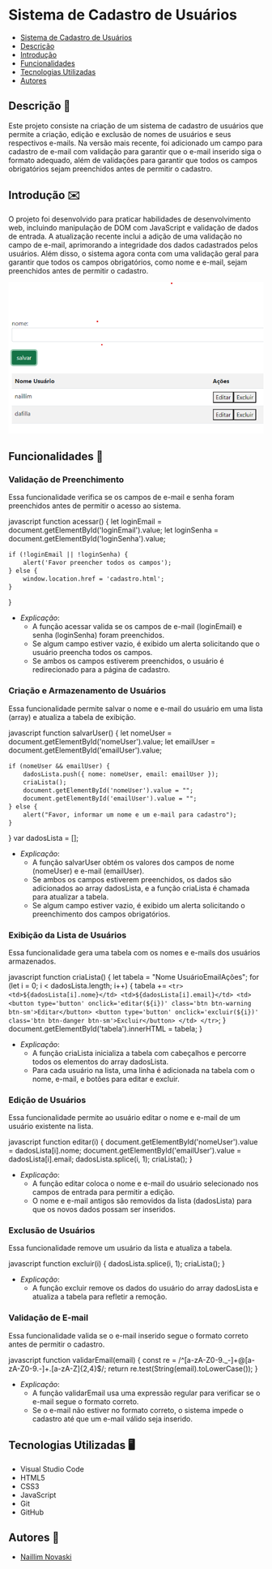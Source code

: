 # Sistema de Cadastro de Usuários

* [Sistema de Cadastro de Usuários](#sistema-de-cadastro-de-usuários)
* [Descrição](#descrição)
* [Introdução](#introdução)
* [Funcionalidades](#funcionalidades)
* [Tecnologias Utilizadas](#tecnologias-utilizadas)
* [Autores](#autores)

## Descrição 📖
Este projeto consiste na criação de um sistema de cadastro de usuários que permite a criação, edição e exclusão de nomes de usuários e seus respectivos e-mails. Na versão mais recente, foi adicionado um campo para cadastro de e-mail com validação para garantir que o e-mail inserido siga o formato adequado, além de validações para garantir que todos os campos obrigatórios sejam preenchidos antes de permitir o cadastro.

## Introdução ✉️
O projeto foi desenvolvido para praticar habilidades de desenvolvimento web, incluindo manipulação de DOM com JavaScript e validação de dados de entrada. A atualização recente inclui a adição de uma validação no campo de e-mail, aprimorando a integridade dos dados cadastrados pelos usuários. Além disso, o sistema agora conta com uma validação geral para garantir que todos os campos obrigatórios, como nome e e-mail, sejam preenchidos antes de permitir o cadastro.

<img src="print 123.png">

## Funcionalidades 🧠

### Validação de Preenchimento
Essa funcionalidade verifica se os campos de e-mail e senha foram preenchidos antes de permitir o acesso ao sistema.

javascript
function acessar() {
    let loginEmail = document.getElementById('loginEmail').value;
    let loginSenha = document.getElementById('loginSenha').value;

    if (!loginEmail || !loginSenha) {
        alert('Favor preencher todos os campos');
    } else {
        window.location.href = 'cadastro.html';
    }
}


- *Explicação*:
  - A função acessar valida se os campos de e-mail (loginEmail) e senha (loginSenha) foram preenchidos.
  - Se algum campo estiver vazio, é exibido um alerta solicitando que o usuário preencha todos os campos.
  - Se ambos os campos estiverem preenchidos, o usuário é redirecionado para a página de cadastro.

### Criação e Armazenamento de Usuários
Essa funcionalidade permite salvar o nome e e-mail do usuário em uma lista (array) e atualiza a tabela de exibição.

javascript
function salvarUser() {
    let nomeUser = document.getElementById('nomeUser').value;
    let emailUser = document.getElementById('emailUser').value;

    if (nomeUser && emailUser) {
        dadosLista.push({ nome: nomeUser, email: emailUser });
        criaLista();
        document.getElementById('nomeUser').value = "";
        document.getElementById('emailUser').value = "";
    } else {
        alert("Favor, informar um nome e um e-mail para cadastro");
    }
}
var dadosLista = [];


- *Explicação*:
  - A função salvarUser obtém os valores dos campos de nome (nomeUser) e e-mail (emailUser).
  - Se ambos os campos estiverem preenchidos, os dados são adicionados ao array dadosLista, e a função criaLista é chamada para atualizar a tabela.
  - Se algum campo estiver vazio, é exibido um alerta solicitando o preenchimento dos campos obrigatórios.

### Exibição da Lista de Usuários
Essa funcionalidade gera uma tabela com os nomes e e-mails dos usuários armazenados.

javascript
function criaLista() {
    let tabela = "<tr><th>Nome Usuário</th><th>Email</th><th>Ações</th></tr>";
    for (let i = 0; i < dadosLista.length; i++) {
        tabela += `<tr>
            <td>${dadosLista[i].nome}</td>
            <td>${dadosLista[i].email}</td>
            <td>
                <button type='button' onclick='editar(${i})' class='btn btn-warning btn-sm'>Editar</button>
                <button type='button' onclick='excluir(${i})' class='btn btn-danger btn-sm'>Excluir</button>
            </td>
        </tr>`;
    }
    document.getElementById('tabela').innerHTML = tabela;
}


- *Explicação*:
  - A função criaLista inicializa a tabela com cabeçalhos e percorre todos os elementos do array dadosLista.
  - Para cada usuário na lista, uma linha é adicionada na tabela com o nome, e-mail, e botões para editar e excluir.

### Edição de Usuários
Essa funcionalidade permite ao usuário editar o nome e e-mail de um usuário existente na lista.

javascript
function editar(i) {
    document.getElementById('nomeUser').value = dadosLista[i].nome;
    document.getElementById('emailUser').value = dadosLista[i].email;
    dadosLista.splice(i, 1);
    criaLista();
}


- *Explicação*:
  - A função editar coloca o nome e e-mail do usuário selecionado nos campos de entrada para permitir a edição.
  - O nome e e-mail antigos são removidos da lista (dadosLista) para que os novos dados possam ser inseridos.

### Exclusão de Usuários
Essa funcionalidade remove um usuário da lista e atualiza a tabela.

javascript
function excluir(i) {
    dadosLista.splice(i, 1);
    criaLista();
}


- *Explicação*:
  - A função excluir remove os dados do usuário do array dadosLista e atualiza a tabela para refletir a remoção.

### Validação de E-mail
Essa funcionalidade valida se o e-mail inserido segue o formato correto antes de permitir o cadastro.

javascript
function validarEmail(email) {
    const re = /^[a-zA-Z0-9._-]+@[a-zA-Z0-9.-]+\.[a-zA-Z]{2,4}$/;
    return re.test(String(email).toLowerCase());
}


- *Explicação*:
  - A função validarEmail usa uma expressão regular para verificar se o e-mail segue o formato correto.
  - Se o e-mail não estiver no formato correto, o sistema impede o cadastro até que um e-mail válido seja inserido.

## Tecnologias Utilizadas 🖥️
- Visual Studio Code
- HTML5
- CSS3
- JavaScript
- Git
- GitHub

## Autores 👥
- [Naillim Novaski](https://github.com/naillimnovaski/login-cad)
